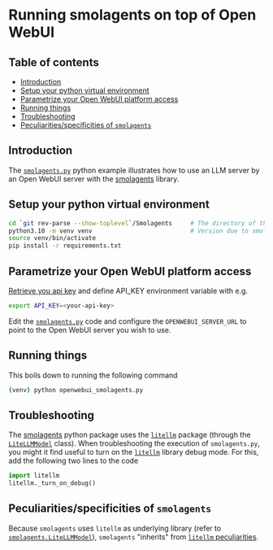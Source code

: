 # Running smolagents on top of Open WebUI<!-- omit from toc -->

## Table of contents<!-- omit from toc -->

- [Introduction](#introduction)
- [Setup your python virtual environment](#setup-your-python-virtual-environment)
- [Parametrize your Open WebUI platform access](#parametrize-your-open-webui-platform-access)
- [Running things](#running-things)
- [Troubleshooting](#troubleshooting)
- [Peculiarities/specificities of `smolagents`](#peculiaritiesspecificities-of-smolagents)

## Introduction

The [`smolagents.py`](./smolagents.py) python example illustrates how to use an LLM server by an Open WebUI server with the [smolagents](https://github.com/huggingface/smolagents) library.

## Setup your python virtual environment

```bash
cd `git rev-parse --show-toplevel`/Smolagents     # The directory of this file
python3.10 -m venv venv                           # Version due to smolagents
source venv/bin/activate
pip install -r requirements.txt
```

## Parametrize your Open WebUI platform access

[Retrieve you api key](../Readme.md#configure-the-api_key) and define API_KEY environment variable with e.g.

```bash
export API_KEY=<your-api-key>
```

Edit the [`smolagents.py`](./smolagents.py) code and configure the `OPENWEBUI_SERVER_URL` to point to the Open WebUI server you wish to use.

## Running things

This boils down to running the following command

```bash
(venv) python openwebui_smolagents.py
```

## Troubleshooting

The [smolagents](https://github.com/huggingface/smolagents) python package uses the [`litellm`](https://docs.litellm.ai/) package (through the [`LiteLLMModel`](https://huggingface.co/docs/smolagents/v1.20.0/en/reference/models#smolagents.LiteLLMModel) class).
When troubleshooting the execution of `smolagents.py`, you might it find useful to turn on the [`litellm`](https://docs.litellm.ai/) library debug mode. For this, add the following two lines to the code

```python
import litellm
litellm._turn_on_debug()
```

## Peculiarities/specificities of `smolagents`

Because `smolagents` uses `litellm` as underlying library (refer to [`smolagents.LiteLLMModel`](https://github.com/huggingface/smolagents/blob/main/src/smolagents/models.py#L1074)), `smolagents` "inherits" from [`litellm` peculiarities](../Litellm/Readme.md#peculiaritiesspecificities-of-litellm).